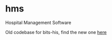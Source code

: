 # hms
Hospital Management Software

Old codebase for bits-his, find the new one [here]("https://github.com/bits-his/bits-his")

